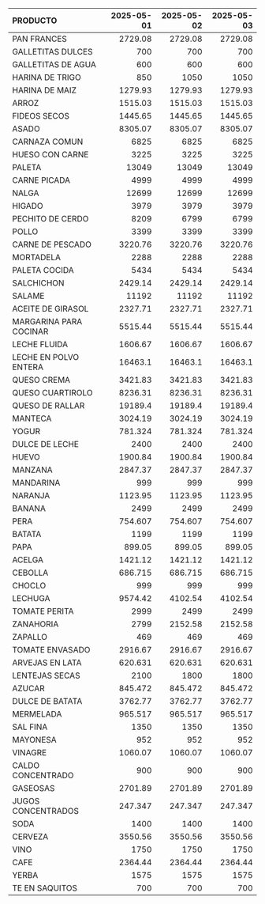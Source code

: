 | PRODUCTO               |   2025-05-01 |   2025-05-02 |   2025-05-03 |
|:-----------------------|-------------:|-------------:|-------------:|
| PAN FRANCES            |     2729.08  |     2729.08  |     2729.08  |
| GALLETITAS DULCES      |      700     |      700     |      700     |
| GALLETITAS DE AGUA     |      600     |      600     |      600     |
| HARINA DE TRIGO        |      850     |     1050     |     1050     |
| HARINA DE MAIZ         |     1279.93  |     1279.93  |     1279.93  |
| ARROZ                  |     1515.03  |     1515.03  |     1515.03  |
| FIDEOS SECOS           |     1445.65  |     1445.65  |     1445.65  |
| ASADO                  |     8305.07  |     8305.07  |     8305.07  |
| CARNAZA COMUN          |     6825     |     6825     |     6825     |
| HUESO CON CARNE        |     3225     |     3225     |     3225     |
| PALETA                 |    13049     |    13049     |    13049     |
| CARNE PICADA           |     4999     |     4999     |     4999     |
| NALGA                  |    12699     |    12699     |    12699     |
| HIGADO                 |     3979     |     3979     |     3979     |
| PECHITO DE CERDO       |     8209     |     6799     |     6799     |
| POLLO                  |     3399     |     3399     |     3399     |
| CARNE DE PESCADO       |     3220.76  |     3220.76  |     3220.76  |
| MORTADELA              |     2288     |     2288     |     2288     |
| PALETA COCIDA          |     5434     |     5434     |     5434     |
| SALCHICHON             |     2429.14  |     2429.14  |     2429.14  |
| SALAME                 |    11192     |    11192     |    11192     |
| ACEITE DE GIRASOL      |     2327.71  |     2327.71  |     2327.71  |
| MARGARINA PARA COCINAR |     5515.44  |     5515.44  |     5515.44  |
| LECHE FLUIDA           |     1606.67  |     1606.67  |     1606.67  |
| LECHE EN POLVO ENTERA  |    16463.1   |    16463.1   |    16463.1   |
| QUESO CREMA            |     3421.83  |     3421.83  |     3421.83  |
| QUESO CUARTIROLO       |     8236.31  |     8236.31  |     8236.31  |
| QUESO DE RALLAR        |    19189.4   |    19189.4   |    19189.4   |
| MANTECA                |     3024.19  |     3024.19  |     3024.19  |
| YOGUR                  |      781.324 |      781.324 |      781.324 |
| DULCE DE LECHE         |     2400     |     2400     |     2400     |
| HUEVO                  |     1900.84  |     1900.84  |     1900.84  |
| MANZANA                |     2847.37  |     2847.37  |     2847.37  |
| MANDARINA              |      999     |      999     |      999     |
| NARANJA                |     1123.95  |     1123.95  |     1123.95  |
| BANANA                 |     2499     |     2499     |     2499     |
| PERA                   |      754.607 |      754.607 |      754.607 |
| BATATA                 |     1199     |     1199     |     1199     |
| PAPA                   |      899.05  |      899.05  |      899.05  |
| ACELGA                 |     1421.12  |     1421.12  |     1421.12  |
| CEBOLLA                |      686.715 |      686.715 |      686.715 |
| CHOCLO                 |      999     |      999     |      999     |
| LECHUGA                |     9574.42  |     4102.54  |     4102.54  |
| TOMATE PERITA          |     2999     |     2499     |     2499     |
| ZANAHORIA              |     2799     |     2152.58  |     2152.58  |
| ZAPALLO                |      469     |      469     |      469     |
| TOMATE ENVASADO        |     2916.67  |     2916.67  |     2916.67  |
| ARVEJAS EN LATA        |      620.631 |      620.631 |      620.631 |
| LENTEJAS SECAS         |     2100     |     1800     |     1800     |
| AZUCAR                 |      845.472 |      845.472 |      845.472 |
| DULCE DE BATATA        |     3762.77  |     3762.77  |     3762.77  |
| MERMELADA              |      965.517 |      965.517 |      965.517 |
| SAL FINA               |     1350     |     1350     |     1350     |
| MAYONESA               |      952     |      952     |      952     |
| VINAGRE                |     1060.07  |     1060.07  |     1060.07  |
| CALDO CONCENTRADO      |      900     |      900     |      900     |
| GASEOSAS               |     2701.89  |     2701.89  |     2701.89  |
| JUGOS CONCENTRADOS     |      247.347 |      247.347 |      247.347 |
| SODA                   |     1400     |     1400     |     1400     |
| CERVEZA                |     3550.56  |     3550.56  |     3550.56  |
| VINO                   |     1750     |     1750     |     1750     |
| CAFE                   |     2364.44  |     2364.44  |     2364.44  |
| YERBA                  |     1575     |     1575     |     1575     |
| TE EN SAQUITOS         |      700     |      700     |      700     |